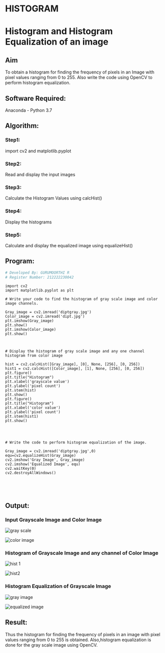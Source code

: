 # HISTOGRAM
# Histogram and Histogram Equalization of an image
## Aim
To obtain a histogram for finding the frequency of pixels in an Image with pixel values ranging from 0 to 255. Also write the code using OpenCV to perform histogram equalization.

## Software Required:
Anaconda - Python 3.7

## Algorithm:
### Step1:

import cv2 and matplotlib.pyplot
<br>
### Step2:

Read and display the input images
<br>
### Step3:

Calculate the Histogram Values using calcHist()
<br>

### Step4:

Display the histograms
<br>

### Step5:

Calculate and display the equalized image using equalizeHist()
<br>

## Program:
```python
# Developed By: GURUMOORTHI R
# Register Number: 212222230042
```
```
import cv2
import matplotlib.pyplot as plt

# Write your code to find the histogram of gray scale image and color image channels.

Gray_image = cv2.imread('diptgray.jpg')
Color_image = cv2.imread('dipt.jpg')
plt.imshow(Gray_image)
plt.show()
plt.imshow(Color_image)
plt.show()



# Display the histogram of gray scale image and any one channel histogram from color image

hist = cv2.calcHist([Gray_image], [0], None, [256], [0, 256])
hist1 = cv2.calcHist([Color_image], [1], None, [256], [0, 256])
plt.figure()
plt.title("Histogram")
plt.xlabel('grayscale value')
plt.ylabel('pixel count')
plt.stem(hist)
plt.show()
plt.figure()
plt.title("Histogram")
plt.xlabel('color value')
plt.ylabel('pixel count')
plt.stem(hist1)
plt.show()




# Write the code to perform histogram equalization of the image. 

Gray_image = cv2.imread('diptgray.jpg',0)
equ=cv2.equalizeHist(Gray_image)
cv2.imshow('Gray Image', Gray_image)
cv2.imshow('Equalized Image', equ)
cv2.waitKey(0)
cv2.destroyAllWindows()





```
## Output:
### Input Grayscale Image and Color Image

![gray scale](https://github.com/gururamu08/HISTOGRAM/assets/118707009/eb080ad8-f65a-4e63-93b7-3adcadf18b14)

![color image](https://github.com/gururamu08/HISTOGRAM/assets/118707009/1744b6fa-c26f-442a-99e3-f32211f93798)





### Histogram of Grayscale Image and any channel of Color Image

![hist 1](https://github.com/gururamu08/HISTOGRAM/assets/118707009/d69ab1cf-4e63-4661-b61a-b84e46eef333)

![hist2](https://github.com/gururamu08/HISTOGRAM/assets/118707009/0d2c2474-d7ba-457f-865c-171e30f4af14)




### Histogram Equalization of Grayscale Image


![gray image](https://github.com/gururamu08/HISTOGRAM/assets/118707009/665eaf13-8293-42fb-b501-4136d5406df4)


![equalized image](https://github.com/gururamu08/HISTOGRAM/assets/118707009/9b546c55-5ec8-4830-9cab-a7677fe67742)


## Result: 
Thus the histogram for finding the frequency of pixels in an image with pixel values ranging from 0 to 255 is obtained. Also,histogram equalization is done for the gray scale image using OpenCV.
